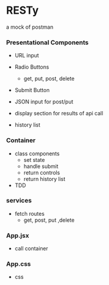 # RESTy
a mock of postman

### Presentational Components

- URL input
- Radio Buttons 
    - get, put, post, delete
- Submit Button
- JSON input for post/put

- display section for results of api call

- history list

### Container

- class components 
    - set state
    - handle submit
    - return controls
    - return history list
- TDD

### services

- fetch routes
    - get, post, put ,delete

### App.jsx
- call container
### App.css
- css
